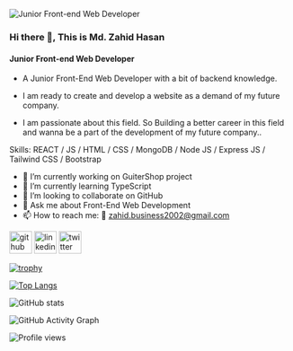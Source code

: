 ![Junior Front-end Web Developer](https://media-exp1.licdn.com/dms/image/D4D16AQEnumROOnBYEg/profile-displaybackgroundimage-shrink_350_1400/0/1670476511317?e=1675900800&v=beta&t=oC9nq5Fe3YT0kOdfGOK4GX5bFuOBxIAsvggCc3g_CPA)

### Hi there 👋, This is Md. Zahid Hasan
#### Junior Front-end Web Developer


- A Junior Front-End Web Developer with a bit of backend knowledge.

- I am ready to create and develop a website as a demand of my future company.

- I am passionate about this field. So Building a better career in this field and wanna be a part of the development of my future company..



Skills:  REACT / JS / HTML / CSS / MongoDB / Node JS / Express JS / Tailwind CSS  / Bootstrap 





- 🔭 I’m currently working on GuiterShop project 
- 🌱 I’m currently learning TypeScript 
- 👯 I’m looking to collaborate on GitHub 
- 💬 Ask me about Front-End Web Development 
- 📫 How to reach me: 📧 zahid.business2002@gmail.com 


[<img src='https://cdn.jsdelivr.net/npm/simple-icons@3.0.1/icons/github.svg' alt='github' height='40'>](https://github.com/zahidhasan0)  [<img src='https://cdn.jsdelivr.net/npm/simple-icons@3.0.1/icons/linkedin.svg' alt='linkedin' height='40'>](https://www.linkedin.com/in/md-zahid-hasan7/)  [<img src='https://cdn.jsdelivr.net/npm/simple-icons@3.0.1/icons/twitter.svg' alt='twitter' height='40'>](https://twitter.com/@Zahid_Anam_Nur)  

[![trophy](https://github-profile-trophy.vercel.app/?username=zahidhasan0)](https://github.com/ryo-ma/github-profile-trophy)

[![Top Langs](https://github-readme-stats.vercel.app/api/top-langs/?username=zahidhasan0)](https://github.com/anuraghazra/github-readme-stats)

![GitHub stats](https://github-readme-stats.vercel.app/api?username=zahidhasan0&show_icons=true&count_private=true)  

![GitHub Activity Graph](https://activity-graph.herokuapp.com/graph?username=zahidhasan0)  

![Profile views](https://gpvc.arturio.dev/zahidhasan0)  

<!---
zahidhasan0/zahidhasan0 is a ✨ special ✨ repository because its `README.md` (this file) appears on your GitHub profile.
You can click the Preview link to take a look at your changes.
--->
